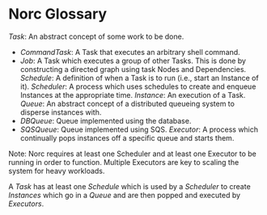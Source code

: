 Norc Glossary
=============

_Task_: An abstract concept of some work to be done.
  + _CommandTask_: A Task that executes an arbitrary shell command.
  + _Job_: A Task which executes a group of other Tasks.  This is done by constructing a directed graph using task Nodes and Dependencies.
_Schedule_: A definition of when a Task is to run (i.e., start an Instance of it).
_Scheduler_: A process which uses schedules to create and enqueue Instances at the appropriate time.
_Instance_: An execution of a Task.
_Queue_: An abstract concept of a distributed queueing system to disperse instances with.
  + _DBQueue_: Queue implemented using the database.
  + _SQSQueue_: Queue implemented using SQS.
_Executor_: A process which continually pops instances off a specific queue and starts them.

Note: Norc requires at least one Scheduler and at least one Executor to be running in order to function.  Multiple Executors are key to scaling the system for heavy workloads.

A _Task_ has at least one _Schedule_ which is used by a _Scheduler_ to create _Instances_ which go in a _Queue_ and are then popped and executed by _Executors_.
